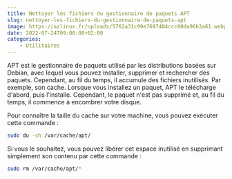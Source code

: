 ```yaml
---
title: Nettoyer les fichiers du gestionnaire de paquets APT
slug: nettoyer-les-fichiers-du-gestionnaire-de-paquets-apt
image: https://azlinux.fr/uploads/5762a31c99e7697484ccc80da96b3a61.webp
date: 2022-07-24T09:00:00+02:00
categories:
    - Utilitaires
---
```


APT est le gestionnaire de paquets utilisé par les distributions basées sur Debian, avec lequel vous pouvez installer, supprimer et rechercher des paquets. Cependant, au fil du temps, il accumule des fichiers inutilisés. Par exemple, son cache. Lorsque vous installez un paquet, APT le télécharge d'abord, puis l'installe. Cependant, le paquet n'est pas supprimé et, au fil du temps, il commence à encombrer votre disque.

Pour connaître la taille du cache sur votre machine, vous pouvez exécuter cette commande :

```bash
sudo du -sh /var/cache/apt/
```

Si vous le souhaitez, vous pouvez libérer cet espace inutilisé en supprimant simplement son contenu par cette commande :

```bash
sudo rm /var/cache/apt/*
```
